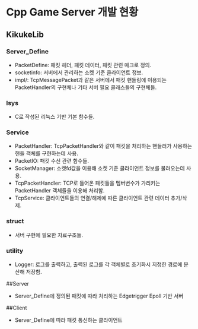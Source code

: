 # Cpp Game Server 개발 현황

## KikukeLib
### Server_Define
 - PacketDefine: 패킷 헤더, 패킷 데이터, 패킷 관련 매크로 정의.
 - socketinfo: 서버에서 관리하는 소켓 기준 클라이언트 정보.
 - impl/: TcpMessagePacket과 같은 서버에서 패킷 핸들링에 이용되는 PacketHandler의 구현체나 기타 서버 필요 클래스들의 구현체들.
 
### lsys
 - C로 작성된 리눅스 기반 기본 함수들.
   
### Service
 - PacketHandler: TcpPacketHandler와 같이 패킷을 처리하는 핸들러가 사용하는 핸들 객체를 구현하는데 사용.
 - PacketIO: 패킷 수신 관련 함수들.
 - SocketManager: 소켓fd값을 이용해 소켓 기준 클라이언트 정보를 불러오는데 사용.
 - TcpPacketHandler: TCP로 들어온 패킷들을 멤버변수가 가리키는 PacketHandler 객체들을 이용해 처리함.
 - TcpService: 클라이언트들의 연결/해제에 따른 클라이언트 관련 데이터 추가/삭제.

### struct
 - 서버 구현에 필요한 자료구조들.
 
### utility
 - Logger: 로그를 출력하고, 출력된 로그를 각 객체별로 초기화시 지정한 경로에 분산해 저장함.
 
##Server
 - Server_Define에 정의된 패킷에 따라 처리하는 Edgetrigger Epoll 기반 서버

##Client
 - Server_Define에 따라 패킷 통신하는 클라이언트
